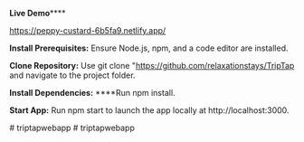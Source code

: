 **Live Demo******


https://peppy-custard-6b5fa9.netlify.app/




**Install Prerequisites:**
 Ensure Node.js, npm, and a code editor are installed.  
 
**Clone Repository:**
Use git clone "https://github.com/relaxationstays/TripTap and navigate to the project folder.

**Install Dependencies:** 
****Run npm install.
 
**Start App:** 
Run npm start to launch the app locally at http://localhost:3000.
 
#   t r i p t a p w e b a p p  
 #   t r i p t a p w e b a p p  
 